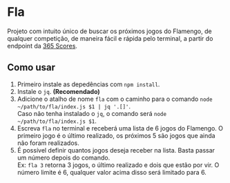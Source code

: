 # Fla

Projeto com intuito único de buscar os próximos jogos do Flamengo, de qualquer competição, de maneira fácil e rápida pelo terminal, a partir do endpoint da [365 Scores](https://www.365scores.com/pt-br).

## Como usar
1. Primeiro instale as depedências com `npm install`.
2. Instale o `jq`. **(Recomendado)**
3. Adicione o atalho de nome `fla` com o caminho para o comando `node ~/path/to/fla/index.js $1 | jq '.[]'`.
<br/>Caso não tenha instalado o `jq`, o comando será `node ~/path/to/fla/index.js $1`.
4. Escreva `fla` no terminal e receberá uma lista de 6 jogos do Flamengo. O primeiro jogo é o último realizado, os próximos 5 são jogos que ainda não foram realizados.
5. É possível definir quantos jogos deseja receber na lista. Basta passar um número depois do comando.
<br/> Ex: `fla 3` retorna 3 jogos, o último realizado e dois que estão por vir. O número limite é 6, qualquer valor acima disso será limitado para 6.
